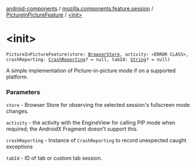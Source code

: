 [android-components](../../index.md) / [mozilla.components.feature.session](../index.md) / [PictureInPictureFeature](index.md) / [&lt;init&gt;](./-init-.md)

# &lt;init&gt;

`PictureInPictureFeature(store: `[`BrowserStore`](../../mozilla.components.browser.state.store/-browser-store/index.md)`, activity: <ERROR CLASS>, crashReporting: `[`CrashReporting`](../../mozilla.components.support.base.crash/-crash-reporting/index.md)`? = null, tabId: `[`String`](https://kotlinlang.org/api/latest/jvm/stdlib/kotlin/-string/index.html)`? = null)`

A simple implementation of Picture-in-picture mode if on a supported platform.

### Parameters

`store` - Browser Store for observing the selected session's fullscreen mode changes.

`activity` - the activity with the EngineView for calling PIP mode when required; the AndroidX Fragment
doesn't support this.

`crashReporting` - Instance of `CrashReporting` to record unexpected caught exceptions

`tabId` - ID of tab or custom tab session.